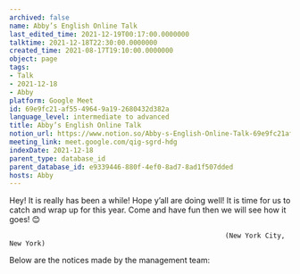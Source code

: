 ```yaml
---
archived: false
name: Abby’s English Online Talk
last_edited_time: 2021-12-19T00:17:00.0000000
talktime: 2021-12-18T22:30:00.0000000
created_time: 2021-08-17T19:10:00.0000000
object: page
tags:
- Talk
- 2021-12-18
- Abby
platform: Google Meet
id: 69e9fc21-af55-4964-9a19-2680432d382a
language_level: intermediate to advanced
title: Abby’s English Online Talk
notion_url: https://www.notion.so/Abby-s-English-Online-Talk-69e9fc21af5549649a192680432d382a
meeting_link: meet.google.com/qig-sgrd-hdg
indexDate: 2021-12-18
parent_type: database_id
parent_database_id: e9339446-880f-4ef0-8ad7-8ad1f507dded
hosts: Abby
---
```


Hey! It is really has been a while! Hope y’all are doing well! It is time for us to catch and wrap up for this year. Come and have fun then we will see how it goes! 😊



                                                          (New York City, New York)



Below are the notices made by the management team:


